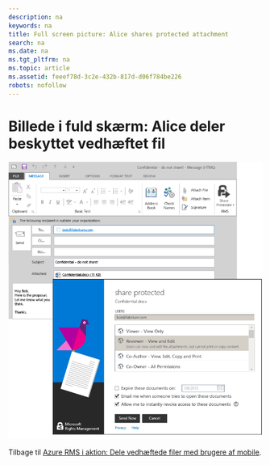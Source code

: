 ```yaml
---
description: na
keywords: na
title: Full screen picture: Alice shares protected attachment
search: na
ms.date: na
ms.tgt_pltfrm: na
ms.topic: article
ms.assetid: feeef78d-3c2e-432b-817d-d06f784be226
robots: nofollow
---
```

# Billede i fuld sk&#230;rm: Alice deler beskyttet vedh&#230;ftet fil
![](../Image/AzRMS_StoryboardEmaill1.PNG)

Tilbage til [Azure RMS i aktion: Dele vedhæftede filer med brugere af mobile](http://technet.microsoft.com/library/jj585026.aspx).

